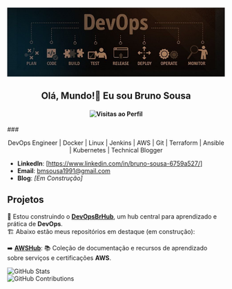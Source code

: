 <p align="center">
  <img src="./devops.jpg" alt="devops" width="900"/>
</p>

## <p align="center">Olá, Mundo!👋 Eu sou Bruno Sousa</p>

#### <p align="center">![Visitas ao Perfil](https://komarev.com/ghpvc/?username=bmsousa1991)</p>
###<p align="center">DevOps Engineer | Docker | Linux | Jenkins | AWS | Git | Terraform | Ansible | Kubernetes | Technical Blogger</p>


- **Linkedln**: [https://www.linkedin.com/in/bruno-sousa-6759a527/]
- **Email**: [bmsousa1991@gmail.com](mailto:bmsousa1991@gmail.com)
- **Blog**: *[Em Construção]*

## Projetos

🚀 Estou construindo o [**DevOpsBrHub**](https://github.com/DevOpsBrHub), um hub central para aprendizado e prática de **DevOps**.  
🏗️ Abaixo estão meus repositórios em destaque (em construção):  

➡️ [**AWSHub**](https://github.com/DevOpsBrHub/AWSHub): 📚 Coleção de documentação e recursos de aprendizado sobre serviços e certificações **AWS**.


![GitHub Stats](https://github-readme-stats.vercel.app/api?username=bmsousa1991&show_icons=true&count_private=true&hide_title=true&theme=dark)  
![GitHub Contributions](https://github-readme-streak-stats.herokuapp.com/?user=bmsousa1991&theme=dark)


